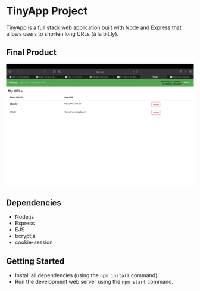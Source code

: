 # TinyApp Project

TinyApp is a full stack web application built with Node and Express that allows users to shorten long URLs (à la bit.ly).

## Final Product

!["urls page, the short urls are links"](https://github.com/harry-th/tinyapp/blob/main/docs/urls_page.png?raw=true)

## Dependencies

- Node.js
- Express
- EJS
- bcryptjs
- cookie-session

## Getting Started

- Install all dependencies (using the `npm install` command).
- Run the development web server using the `npm start` command.